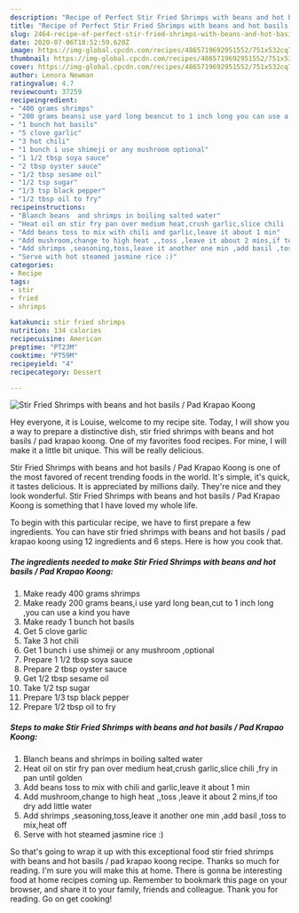 ```yaml
---
description: "Recipe of Perfect Stir Fried Shrimps with beans and hot basils / Pad Krapao Koong"
title: "Recipe of Perfect Stir Fried Shrimps with beans and hot basils / Pad Krapao Koong"
slug: 2464-recipe-of-perfect-stir-fried-shrimps-with-beans-and-hot-basils-pad-krapao-koong
date: 2020-07-06T18:52:59.620Z
image: https://img-global.cpcdn.com/recipes/4865719692951552/751x532cq70/stir-fried-shrimps-with-beans-and-hot-basils-pad-krapao-koong-recipe-main-photo.jpg
thumbnail: https://img-global.cpcdn.com/recipes/4865719692951552/751x532cq70/stir-fried-shrimps-with-beans-and-hot-basils-pad-krapao-koong-recipe-main-photo.jpg
cover: https://img-global.cpcdn.com/recipes/4865719692951552/751x532cq70/stir-fried-shrimps-with-beans-and-hot-basils-pad-krapao-koong-recipe-main-photo.jpg
author: Lenora Newman
ratingvalue: 4.7
reviewcount: 37259
recipeingredient:
- "400 grams shrimps"
- "200 grams beansi use yard long beancut to 1 inch long you can use a kind you have"
- "1 bunch hot basils"
- "5 clove garlic"
- "3 hot chili"
- "1 bunch i use shimeji or any mushroom optional"
- "1 1/2 tbsp soya sauce"
- "2 tbsp oyster sauce"
- "1/2 tbsp sesame oil"
- "1/2 tsp sugar"
- "1/3 tsp black pepper"
- "1/2 tbsp oil to fry"
recipeinstructions:
- "Blanch beans  and shrimps in boiling salted water"
- "Heat oil on stir fry pan over medium heat,crush garlic,slice chili ,fry in pan until golden"
- "Add beans toss to mix with chili and garlic,leave it about 1 min"
- "Add mushroom,change to high heat ,,toss ,leave it about 2 mins,if too dry add little water"
- "Add shrimps ,seasoning,toss,leave it another one min ,add basil ,toss to mix,heat off"
- "Serve with hot steamed jasmine rice :)"
categories:
- Recipe
tags:
- stir
- fried
- shrimps

katakunci: stir fried shrimps 
nutrition: 134 calories
recipecuisine: American
preptime: "PT23M"
cooktime: "PT59M"
recipeyield: "4"
recipecategory: Dessert

---
```



![Stir Fried Shrimps with beans and hot basils / Pad Krapao Koong](https://img-global.cpcdn.com/recipes/4865719692951552/751x532cq70/stir-fried-shrimps-with-beans-and-hot-basils-pad-krapao-koong-recipe-main-photo.jpg)

Hey everyone, it is Louise, welcome to my recipe site. Today, I will show you a way to prepare a distinctive dish, stir fried shrimps with beans and hot basils / pad krapao koong. One of my favorites food recipes. For mine, I will make it a little bit unique. This will be really delicious.



Stir Fried Shrimps with beans and hot basils / Pad Krapao Koong is one of the most favored of recent trending foods in the world. It's simple, it's quick, it tastes delicious. It is appreciated by millions daily. They're nice and they look wonderful. Stir Fried Shrimps with beans and hot basils / Pad Krapao Koong is something that I have loved my whole life.


To begin with this particular recipe, we have to first prepare a few ingredients. You can have stir fried shrimps with beans and hot basils / pad krapao koong using 12 ingredients and 6 steps. Here is how you cook that.

<!--inarticleads1-->

##### The ingredients needed to make Stir Fried Shrimps with beans and hot basils / Pad Krapao Koong:

1. Make ready 400 grams shrimps
1. Make ready 200 grams beans,i use yard long bean,cut to 1 inch long ,you can use a kind you have
1. Make ready 1 bunch hot basils
1. Get 5 clove garlic
1. Take 3 hot chili
1. Get 1 bunch i use shimeji or any mushroom ,optional
1. Prepare 1 1/2 tbsp soya sauce
1. Prepare 2 tbsp oyster sauce
1. Get 1/2 tbsp sesame oil
1. Take 1/2 tsp sugar
1. Prepare 1/3 tsp black pepper
1. Prepare 1/2 tbsp oil to fry




<!--inarticleads2-->

##### Steps to make Stir Fried Shrimps with beans and hot basils / Pad Krapao Koong:

1. Blanch beans  and shrimps in boiling salted water
1. Heat oil on stir fry pan over medium heat,crush garlic,slice chili ,fry in pan until golden
1. Add beans toss to mix with chili and garlic,leave it about 1 min
1. Add mushroom,change to high heat ,,toss ,leave it about 2 mins,if too dry add little water
1. Add shrimps ,seasoning,toss,leave it another one min ,add basil ,toss to mix,heat off
1. Serve with hot steamed jasmine rice :)




So that's going to wrap it up with this exceptional food stir fried shrimps with beans and hot basils / pad krapao koong recipe. Thanks so much for reading. I'm sure you will make this at home. There is gonna be interesting food at home recipes coming up. Remember to bookmark this page on your browser, and share it to your family, friends and colleague. Thank you for reading. Go on get cooking!
